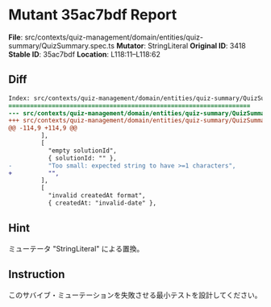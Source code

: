# Mutant 35ac7bdf Report

**File**: src/contexts/quiz-management/domain/entities/quiz-summary/QuizSummary.spec.ts
**Mutator**: StringLiteral
**Original ID**: 3418
**Stable ID**: 35ac7bdf
**Location**: L118:11–L118:62

## Diff

```diff
Index: src/contexts/quiz-management/domain/entities/quiz-summary/QuizSummary.spec.ts
===================================================================
--- src/contexts/quiz-management/domain/entities/quiz-summary/QuizSummary.spec.ts	original
+++ src/contexts/quiz-management/domain/entities/quiz-summary/QuizSummary.spec.ts	mutated #3418
@@ -114,9 +114,9 @@
         ],
         [
           "empty solutionId",
           { solutionId: "" },
-          "Too small: expected string to have >=1 characters",
+          "",
         ],
         [
           "invalid createdAt format",
           { createdAt: "invalid-date" },
```

## Hint

ミューテータ "StringLiteral" による置換。

## Instruction

このサバイブ・ミューテーションを失敗させる最小テストを設計してください。
